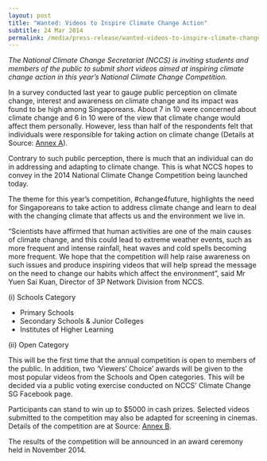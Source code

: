```yaml
---
layout: post
title: "Wanted: Videos to Inspire Climate Change Action"
subtitle: 24 Mar 2014
permalink: /media/press-release/wanted-videos-to-inspire-climate-change-action/
---
```

*The National Climate Change Secretariat (NCCS) is inviting students and members of the public to submit short videos aimed at inspiring climate change action in this year’s National Climate Change Competition.*

In a survey conducted last year to gauge public perception on climate change, interest and awareness on climate change and its impact was found to be high among Singaporeans. About 7 in 10 were concerned about climate change and 6 in 10 were of the view that climate change would affect them personally. However, less than half of the respondents felt that individuals were responsible for taking action on climate change (Details at 
Source: [Annex A](https://go.gov.sg/24march2014-wanted-videos-to-inspire-climate-change-action)).

Contrary to such public perception, there is much that an individual can do in addressing and adapting to climate change. This is what NCCS hopes to convey in the 2014 National Climate Change Competition being launched today.

The theme for this year’s competition, #change4future, highlights the need for Singaporeans to take action to address climate change and learn to deal with the changing climate that affects us and the environment we live in.

“Scientists have affirmed that human activities are one of the main causes of climate change, and this could lead to extreme weather events, such as more frequent and intense rainfall, heat waves and cold spells becoming more frequent. We hope that the competition will help raise awareness on such issues and produce inspiring videos that will help spread the message on the need to change our habits which affect the environment”, said Mr Yuen Sai Kuan, Director of 3P Network Division from NCCS.


(i) Schools Category

* Primary Schools
* Secondary Schools & Junior Colleges
* Institutes of Higher Learning

(ii) Open Category

This will be the first time that the annual competition is open to members of the public. In addition, two ‘Viewers’ Choice’ awards will be given to the most popular videos from the Schools and Open categories. This will be decided via a public voting exercise conducted on NCCS’ Climate Change SG Facebook page.

Participants can stand to win up to $5000 in cash prizes. Selected videos submitted to the competition may also be adapted for screening in cinemas. Details of the competition are at 
Source: [<a href="/files/docs/default-source/news-documents/annex-b.pdf" target="_blank">Annex B</a>](/files/docs/default-source/news-documents/annex-b.pdf).

The results of the competition will be announced in an award ceremony held in November 2014.